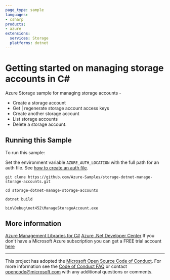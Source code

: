```yaml
---
page_type: sample
languages:
- csharp
products:
- azure
extensions:
  services: Storage
  platforms: dotnet
---
```


# Getting started on managing storage accounts in C# #

 Azure Storage sample for managing storage accounts -
  - Create a storage account
  - Get | regenerate storage account access keys
  - Create another storage account
  - List storage accounts
  - Delete a storage account.


## Running this Sample ##

To run this sample:

Set the environment variable `AZURE_AUTH_LOCATION` with the full path for an auth file. See [how to create an auth file](https://github.com/Azure/azure-libraries-for-net/blob/master/AUTH.md).

    git clone https://github.com/Azure-Samples/storage-dotnet-manage-storage-accounts.git

    cd storage-dotnet-manage-storage-accounts

    dotnet build

    bin\Debug\net452\ManageStorageAccount.exe

## More information ##

[Azure Management Libraries for C#](https://github.com/Azure/azure-sdk-for-net/tree/Fluent)
[Azure .Net Developer Center](https://azure.microsoft.com/en-us/develop/net/)
If you don't have a Microsoft Azure subscription you can get a FREE trial account [here](http://go.microsoft.com/fwlink/?LinkId=330212)

---

This project has adopted the [Microsoft Open Source Code of Conduct](https://opensource.microsoft.com/codeofconduct/). For more information see the [Code of Conduct FAQ](https://opensource.microsoft.com/codeofconduct/faq/) or contact [opencode@microsoft.com](mailto:opencode@microsoft.com) with any additional questions or comments.
